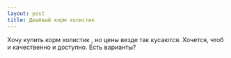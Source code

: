 ```yaml
---
layout: post 
title: Дешёвый корм холистик  
--- 
```

Хочу купить корм холистик , но цены везде так кусаются. Хочется, чтоб и качественно и доступно. Есть варианты?